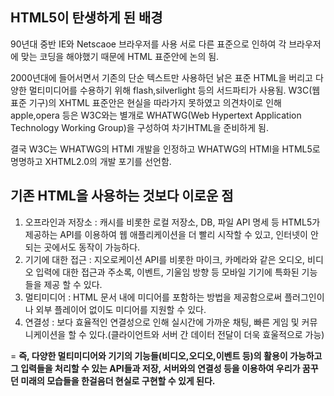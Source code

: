 ## HTML5이 탄생하게 된 배경 

90년대 중반 IE와  Netscaoe 브라우저를 사용
서로 다른 표준으로 인하여 각 브라우저에 맞는 코딩을 해야했기 때문에
HTML 표준안에 논의 됨.

2000년대에 들어서면서 기존의 단순 텍스트만 사용하던 낡은 표준 HTML을 버리고
다양한 멀티미디어를 수용하기 위해 flash,silverlight 등의 서드파티가 사용됨.
W3C(웹 표준 기구)의 XHTML 표준안은 현실을 따라가지 못하였고
의견차이로 인해 apple,opera 등은 W3C와는 별개로 WHATWG(Web Hypertext Application Technology Working Group)을 구성하여 차기HTML을 준비하게 됨.

결국 W3C는 WHATWG의 HTMl 개발을 인정하고  WHATWG의 HTMl을 HTML5로 명명하고 XHTML2.0의 개발 포기를 선언함.

## 기존 HTML을 사용하는 것보다 이로운 점

1. 오프라인과 저장소 : 캐시를 비롯한 로컬 저장소, DB, 파일 API 명세 등 HTML5가 제공하는 API를 이용하여 웹 애플리케이션을 더 빨리 시작할 수 있고, 인터넷이 안되는 곳에서도 동작이 가능하다.
2. 기기에 대한 접근 : 지오로케이션 API를 비롯한 마이크, 카메라와 같은 오디오, 비디오 입력에 대한 접근과 주소록, 이벤트, 기울임 방향 등 모바일 기기에 특화된 기능들을 제공 할 수 있다.
3. 멀티미디어 : HTML 문서 내에 미디어를 포함하는 방법을 제공함으로써 플러그인이나 외부 플레이어 없이도 미디어를 지원할 수 있다.
4. 연결성 : 보다 효율적인 연결성으로 인해 실시간에 가까운 채팅, 빠른 게임 및 커뮤니케이션을 할 수 있다.(클라이언트와 서버 간 데이터 전달이 더욱 효울적으로 가능)

= **즉, 다양한 멀티미디어와 기기의 기능들(비디오,오디오,이벤트 등)의 활용이 가능하고 그 입력들을 처리할 수 있는 API들과 저장, 서버와의 연결성 등을 이용하여 우리가 꿈꾸던 미래의 모습들을 한걸음더 현실로 구현할 수 있게 된다.**